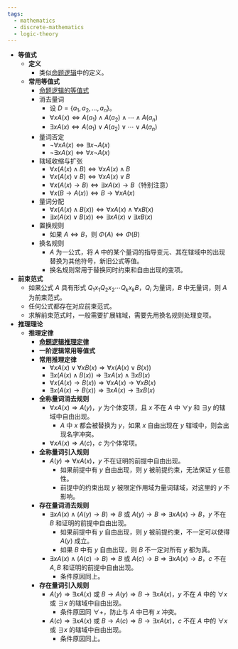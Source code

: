 ```yaml
---
tags:
  - mathematics
  - discrete-mathematics
  - logic-theory
---
```

- **等值式**
	- **定义**
		- 类似[命题逻辑](命题逻辑等值演算#^ysze9u)中的定义。
	- **常用等值式**
		- [命题逻辑的等值式](命题逻辑等值演算#^sts2pd)
		- 消去量词
			- 设 $D = \{a_1,a_2,\dots,a_n\}$。
			- $\forall xA(x) \Leftrightarrow A(a_1) \land A(a_2) \land \cdots \land A(a_n)$
			-  $\exists xA(x) \Leftrightarrow A(a_1) \lor A(a_2) \lor \cdots \lor A(a_n)$
		- 量词否定
			- $\neg \forall x A(x) \Leftrightarrow \exists x \neg A(x)$
			- $\neg \exists x A(x) \Leftrightarrow \forall x \neg A(x)$
		- 辖域收缩与扩张
			- $\forall x(A(x) \land B) \Leftrightarrow \forall xA(x) \land B$
			- $\forall x(A(x) \lor B) \Leftrightarrow \forall xA(x) \lor B$
			- $\forall x(A(x) \to B) \Leftrightarrow \exists xA(x) \to B$（特别注意）
			- $\forall x(B \to A(x)) \Leftrightarrow B \to \forall xA(x)$
		- 量词分配
			- $\forall x(A(x) \land B(x)) \Leftrightarrow \forall xA(x) \land \forall xB(x)$
			- $\exists x(A(x) \lor B(x)) \Leftrightarrow \exists xA(x) \lor \exists xB(x)$
		- 置换规则
			- 如果 $A \Leftrightarrow B$，则 $\Phi(A) \Leftrightarrow \Phi(B)$
		- 换名规则
			- $A$ 为一公式，将 $A$ 中的某个量词的指导变元、其在辖域中的出现替换为其他符号，新旧公式等值。
			- 换名规则常用于替换同时约束和自由出现的变项。
- **前束范式**
	- 如果公式 $A$ 具有形式 $Q_1x_1Q_2x_2\cdots Q_kx_kB$，$Q_i$ 为量词，$B$ 中无量词，则 $A$ 为前束范式。
	- 任何公式都存在对应前束范式。
	- 求解前束范式时，一般需要扩展辖域，需要先用换名规则处理变项。
- **推理理论**
	- **推理定律**
		- **[命题逻辑推理定律](命题逻辑推理#^mi4ocz)**
		- **一阶逻辑常用等值式**
		- **常用推理定律**
			- $\forall xA(x) \lor \forall xB(x) \Rightarrow \forall x(A(x) \lor B(x))$
			- $\exists x(A(x) \land B(x)) \Rightarrow \exists xA(x) \land \exists xB(x)$
			- $\forall x(A(x) \to B(x)) \Rightarrow \forall xA(x) \to \forall xB(x)$
			- $\exists x(A(x) \to B(x)) \Rightarrow \exists xA(x) \to \exists xB(x)$
		- **全称量词消去规则**
			- $\forall xA(x) \Rightarrow A(y)$，$y$ 为个体变项，且 $x$ 不在 $A$ 中 $\forall y$ 和 $\exists y$ 的辖域中自由出现。
				- $A$ 中 $x$ 都会被替换为 $y$，如果 $x$ 自由出现在 $y$ 辖域中，则会出现名字冲突。
			- $\forall xA(x) \Rightarrow A(c)$，$c$ 为个体常项。
		- **全称量词引入规则**
			- $A(y) \Rightarrow \forall xA(x)$，$y$ 不在证明的前提中自由出现。
				- 如果前提中有 $y$ 自由出现，则 $y$ 被前提约束，无法保证 $y$ 任意性。
				- 前提中的约束出现 $y$ 被限定作用域为量词辖域，对这里的 $y$ 不影响。
		- **存在量词消去规则**
			- $\exists xA(x) \land (A(y) \to B) \Rightarrow B$ 或 $A(y) \to B \Rightarrow \exists xA(x) \to B$，$y$ 不在 $B$ 和证明的前提中自由出现。
				- 如果前提中有 $y$ 自由出现，则 $y$ 被前提约束，不一定可以使得 $A(y)$ 成立。
				- 如果 $B$ 中有 $y$ 自由出现，则 $B$ 不一定对所有 $y$ 都为真。
			- $\exists xA(x) \land (A(c) \to B) \Rightarrow B$ 或 $A(c) \to B \Rightarrow \exists xA(x) \to B$，$c$ 不在 $A,B$ 和证明的前提中自由出现。
				- 条件原因同上。
		- **存在量词引入规则**
			- $A(y) \Rightarrow \exists xA(x)$ 或 $B \to A(y) \Rightarrow B \to \exists xA(x)$，$y$ 不在 $A$ 中的 $\forall x$ 或 $\exists x$ 的辖域中自由出现。
				- 条件原因同 $\forall+$，防止与 $A$ 中已有 $x$ 冲突。
			- $A(c) \Rightarrow \exists xA(x)$ 或 $B \to A(c) \Rightarrow B \to \exists xA(x)$，$c$ 不在 $A$ 中的 $\forall x$ 或 $\exists x$ 的辖域中自由出现。
				- 条件原因同上。